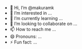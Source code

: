 - 👋 Hi, I’m @makuramk
- 👀 I’m interested in ...
- 🌱 I’m currently learning ...
- 💞️ I’m looking to collaborate on ...
- 📫 How to reach me ...
- 😄 Pronouns: ...
- ⚡ Fun fact: ...

<!---
makuramk/makuramk is a ✨ special ✨ repository because its `README.md` (this file) appears on your GitHub profile.
You can click the Preview link to take a look at your changes.
--->
